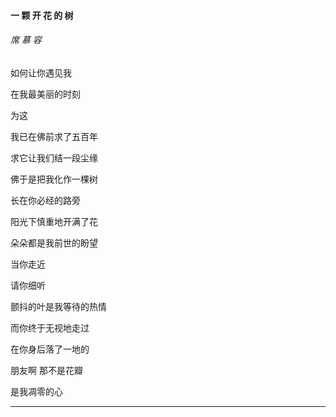 #### 一 颗 开 花 的 树

###### 席 慕 容

如何让你遇见我

在我最美丽的时刻

为这

我已在佛前求了五百年

求它让我们结一段尘缘

佛于是把我化作一棵树

长在你必经的路旁

阳光下慎重地开满了花

朵朵都是我前世的盼望

当你走近

请你细听

颤抖的叶是我等待的热情

而你终于无视地走过

在你身后落了一地的

朋友啊 那不是花瓣

是我凋零的心

---



